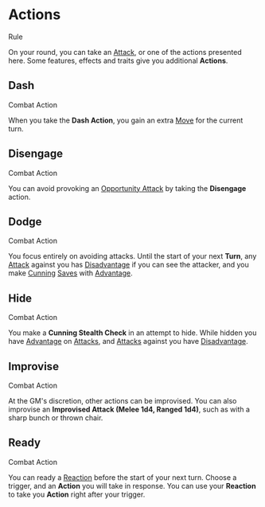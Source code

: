 # Actions

Rule

On your round, you can take an [Attack](../../pages/combat/attacks.md), or one of the actions presented here. Some features, effects and traits give you additional **Actions**.

<section class="small summaries">

<section class="summary">

## Dash

Combat Action

When you take the **Dash Action**, you gain an extra [Move](../../pages/combat/moves.md) for the current turn.

</section>

<section class="summary">

## Disengage

Combat Action

You can avoid provoking an [Opportunity Attack](../../pages/combat/reactions.md#opportunity-attack) by taking the **Disengage** action.

</section>

<section class="summary">

## Dodge

Combat Action

You focus entirely on avoiding attacks. Until the start of your next **Turn**, any [Attack](../pages/combat/attacks.md) against you has [Disadvantage](../pages/rules/advantage.md) if you can see the attacker, and you make [Cunning](../pages/characters/attributes.md#cunning) [Saves](../pages/rules/rolling/saves.md) with [Advantage](../pages/rules/advantage.md).

</section>

<section class="summary">

## Hide

Combat Action

You make a **Cunning Stealth Check** in an attempt to hide. While hidden you have [Advantage](../../pages/rules/advantage.md) on [Attacks](../../pages/combat/attacks.md), and [Attacks](../../pages/combat/attacks.md) against you have [Disadvantage](../../pages/rules/advantage.md).

</section>

<section class="summary">

## Improvise

Combat Action

At the GM's discretion, other actions can be improvised. You can also improvise an **Improvised Attack (Melee 1d4, Ranged 1d4)**, such as with a sharp bunch or thrown chair.

</section>

<section class="summary">

## Ready

Combat Action

You can ready a [Reaction](../../pages/combat/reactions.md) before the start of your next turn. Choose a trigger, and an **Action** you will take in response. You can use your **Reaction** to take you **Action** right after your trigger.

</section>

</section>
